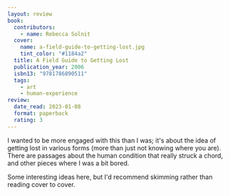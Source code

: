 ```yaml
---
layout: review
book:
  contributors:
    - name: Rebecca Solnit
  cover:
    name: a-field-guide-to-getting-lost.jpg
    tint_color: "#1184a2"
  title: A Field Guide to Getting Lost
  publication_year: 2006
  isbn13: "9781786890511"
  tags:
    - art
    - human-experience
review:
  date_read: 2023-01-08
  format: paperback
  rating: 3
---
```


I wanted to be more engaged with this than I was; it's about the idea of getting lost in various forms (more than just not knowing where you are).
There are passages about the human condition that really struck a chord, and other pieces where I was a bit bored.

Some interesting ideas here, but I'd recommend skimming rather than reading cover to cover.

